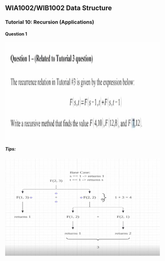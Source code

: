 ## WIA1002/WIB1002 Data Structure
### Tutorial 10:  Recursion (Applications)

#### Question 1
<p align="center">
<img src="RecursionQ1.png" alt="RecursionQ1" width="529" height="315">
</p>

##### Tips:
<p align="center">
<img src="RecursionQ1b.png" alt="RecursionQ1B" width="529" height="315">
</p>
